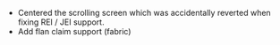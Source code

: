 - Centered the scrolling screen which was accidentally reverted when fixing REI / JEI support.
- Add flan claim support (fabric)
